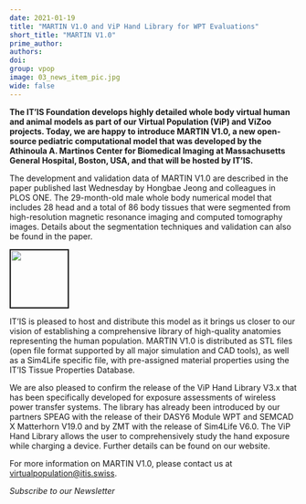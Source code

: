 ```yaml
---
date: 2021-01-19
title: "MARTIN V1.0 and ViP Hand Library for WPT Evaluations"
short_title: "MARTIN V1.0"
prime_author: 
authors: 
doi: 
group: vpop
image: 03_news_item_pic.jpg
wide: false
---
```

**The IT’IS Foundation develops highly detailed whole body virtual human and animal models as part of our Virtual Population (ViP) and ViZoo projects. Today, we are happy to introduce MARTIN V1.0, a new open-source pediatric computational model that was developed by the Athinoula A. Martinos Center for Biomedical Imaging at Massachusetts General Hospital, Boston, USA, and that will be hosted by IT’IS.**

The development and validation data of MARTIN V1.0 are described in the paper published last Wednesday by Hongbae Jeong and colleagues in PLOS ONE. The 29-month-old male whole body numerical model that includes 28 head and a total of 86 body tissues that were segmented from high-resolution magnetic resonance imaging and computed tomography images. Details about the segmentation techniques and validation can also be found in the paper.


<img class="uk-align-right" src="https://itis.swiss/assets/Visuals/vip/_resampled/ResizedImageWzEzMDAsMTIzOF0/2101-martin-vip-mm-web.jpg" width="100" height="100" border="2"/>

IT’IS is pleased to host and distribute this model as it brings us closer to our vision of establishing a comprehensive library of high-quality anatomies representing the human population. MARTIN V1.0 is distributed as STL files (open file format supported by all major simulation and CAD tools), as well as a Sim4Life specific file, with pre-assigned material properties using the IT’IS Tissue Properties Database.

We are also pleased to confirm the release of the ViP Hand Library V3.x that has been specifically developed for exposure assessments of wireless power transfer systems. The library has already been introduced by our partners SPEAG with the release of their DASY6 Module WPT and SEMCAD X Matterhorn V19.0 and by ZMT with the release of Sim4Life V6.0. The ViP Hand Library allows the user to comprehensively study the hand exposure while charging a device. Further details can be found on our website.

For more information on MARTIN V1.0, please contact us at [virtualpopulation@itis.swiss](mailto:virtualpopulation@itis.swiss).

*Subscribe to our Newsletter*
